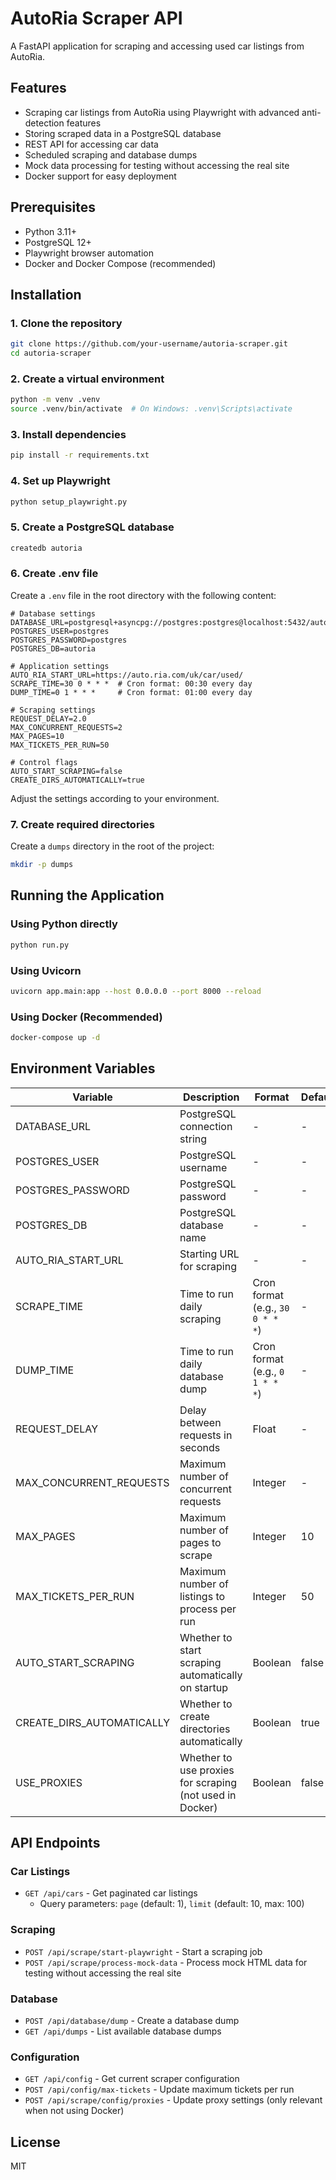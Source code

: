 # AutoRia Scraper API

A FastAPI application for scraping and accessing used car listings from AutoRia.

## Features

- Scraping car listings from AutoRia using Playwright with advanced anti-detection features
- Storing scraped data in a PostgreSQL database
- REST API for accessing car data
- Scheduled scraping and database dumps
- Mock data processing for testing without accessing the real site
- Docker support for easy deployment

## Prerequisites

- Python 3.11+
- PostgreSQL 12+
- Playwright browser automation
- Docker and Docker Compose (recommended)

## Installation

### 1. Clone the repository

```bash
git clone https://github.com/your-username/autoria-scraper.git
cd autoria-scraper
```

### 2. Create a virtual environment

```bash
python -m venv .venv
source .venv/bin/activate  # On Windows: .venv\Scripts\activate
```

### 3. Install dependencies

```bash
pip install -r requirements.txt
```

### 4. Set up Playwright

```bash
python setup_playwright.py
```

### 5. Create a PostgreSQL database

```bash
createdb autoria
```

### 6. Create .env file

Create a `.env` file in the root directory with the following content:

```
# Database settings
DATABASE_URL=postgresql+asyncpg://postgres:postgres@localhost:5432/autoria
POSTGRES_USER=postgres
POSTGRES_PASSWORD=postgres
POSTGRES_DB=autoria

# Application settings
AUTO_RIA_START_URL=https://auto.ria.com/uk/car/used/
SCRAPE_TIME=30 0 * * *  # Cron format: 00:30 every day
DUMP_TIME=0 1 * * *     # Cron format: 01:00 every day

# Scraping settings
REQUEST_DELAY=2.0
MAX_CONCURRENT_REQUESTS=2
MAX_PAGES=10
MAX_TICKETS_PER_RUN=50

# Control flags
AUTO_START_SCRAPING=false
CREATE_DIRS_AUTOMATICALLY=true
```

Adjust the settings according to your environment.

### 7. Create required directories

Create a `dumps` directory in the root of the project:

```bash
mkdir -p dumps
```

## Running the Application

### Using Python directly

```bash
python run.py
```

### Using Uvicorn

```bash
uvicorn app.main:app --host 0.0.0.0 --port 8000 --reload
```

### Using Docker (Recommended)

```bash
docker-compose up -d
```

## Environment Variables

| Variable | Description | Format | Default |
|----------|-------------|--------|---------|
| DATABASE_URL | PostgreSQL connection string | - | - |
| POSTGRES_USER | PostgreSQL username | - | - |
| POSTGRES_PASSWORD | PostgreSQL password | - | - |
| POSTGRES_DB | PostgreSQL database name | - | - |
| AUTO_RIA_START_URL | Starting URL for scraping | - | - |
| SCRAPE_TIME | Time to run daily scraping | Cron format (e.g., `30 0 * * *`) | - |
| DUMP_TIME | Time to run daily database dump | Cron format (e.g., `0 1 * * *`) | - |
| REQUEST_DELAY | Delay between requests in seconds | Float | - |
| MAX_CONCURRENT_REQUESTS | Maximum number of concurrent requests | Integer | - |
| MAX_PAGES | Maximum number of pages to scrape | Integer | 10 |
| MAX_TICKETS_PER_RUN | Maximum number of listings to process per run | Integer | 50 |
| AUTO_START_SCRAPING | Whether to start scraping automatically on startup | Boolean | false |
| CREATE_DIRS_AUTOMATICALLY | Whether to create directories automatically | Boolean | true |
| USE_PROXIES | Whether to use proxies for scraping (not used in Docker) | Boolean | false |

## API Endpoints

### Car Listings

- `GET /api/cars` - Get paginated car listings
  - Query parameters: `page` (default: 1), `limit` (default: 10, max: 100)

### Scraping

- `POST /api/scrape/start-playwright` - Start a scraping job
- `POST /api/scrape/process-mock-data` - Process mock HTML data for testing without accessing the real site

### Database

- `POST /api/database/dump` - Create a database dump
- `GET /api/dumps` - List available database dumps

### Configuration

- `GET /api/config` - Get current scraper configuration
- `POST /api/config/max-tickets` - Update maximum tickets per run
- `POST /api/scrape/config/proxies` - Update proxy settings (only relevant when not using Docker)

## License

MIT 